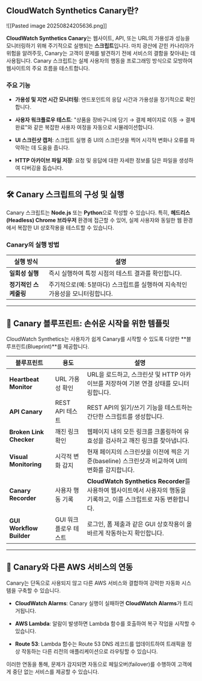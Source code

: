 ## CloudWatch Synthetics Canary란?

![[Pasted image 20250824205636.png]]

**CloudWatch Synthetics Canary**는 웹사이트, API, 또는 URL의 가용성과 성능을 모니터링하기 위해 주기적으로 실행되는 **스크립트**입니다. 마치 광산에 갇힌 카나리아가 위험을 알려주듯, Canary는 고객이 문제를 발견하기 전에 서비스의 결함을 찾아내는 데 사용됩니다. Canary 스크립트는 실제 사용자의 행동을 프로그래밍 방식으로 모방하여 웹사이트의 주요 흐름을 테스트합니다.

### 주요 기능

- **가용성 및 지연 시간 모니터링**: 엔드포인트의 응답 시간과 가용성을 정기적으로 확인합니다.

- **사용자 워크플로우 테스트**: "상품을 장바구니에 담기 → 결제 페이지로 이동 → 결제 완료"와 같은 복잡한 사용자 여정을 자동으로 시뮬레이션합니다.

- **UI 스크린샷 캡처**: 스크립트 실행 중 UI의 스크린샷을 찍어 시각적 변화나 오류를 파악하는 데 도움을 줍니다.

- **HTTP 아카이브 파일 저장**: 요청 및 응답에 대한 자세한 정보를 담은 파일을 생성하여 디버깅을 돕습니다.

---

## 🛠️ Canary 스크립트의 구성 및 실행

Canary 스크립트는 **Node.js** 또는 **Python**으로 작성할 수 있습니다. 특히, **헤드리스(Headless) Chrome 브라우저** 환경에 접근할 수 있어, 실제 사용자와 동일한 웹 환경에서 복잡한 UI 상호작용을 테스트할 수 있습니다.

### Canary의 실행 방법

|실행 방식|설명|
|---|---|
|**일회성 실행**|즉시 실행하여 특정 시점의 테스트 결과를 확인합니다.|
|**정기적인 스케줄링**|주기적으로(예: 5분마다) 스크립트를 실행하여 지속적인 가용성을 모니터링합니다.|

---

## 📄 Canary 블루프린트: 손쉬운 시작을 위한 템플릿

CloudWatch Synthetics는 사용자가 쉽게 Canary를 시작할 수 있도록 다양한 **블루프린트(Blueprint)**를 제공합니다.

|블루프린트|용도|설명|
|---|---|---|
|**Heartbeat Monitor**|URL 가용성 확인|URL을 로드하고, 스크린샷 및 HTTP 아카이브를 저장하여 기본 연결 상태를 모니터링합니다.|
|**API Canary**|REST API 테스트|REST API의 읽기/쓰기 기능을 테스트하는 간단한 스크립트를 생성합니다.|
|**Broken Link Checker**|깨진 링크 확인|웹페이지 내의 모든 링크를 크롤링하여 유효성을 검사하고 깨진 링크를 찾아냅니다.|
|**Visual Monitoring**|시각적 변화 감지|현재 페이지의 스크린샷을 이전에 찍은 기준(baseline) 스크린샷과 비교하여 UI의 변화를 감지합니다.|
|**Canary Recorder**|사용자 행동 기록|**CloudWatch Synthetics Recorder**를 사용하여 웹사이트에서 사용자의 행동을 기록하고, 이를 스크립트로 자동 변환합니다.|
|**GUI Workflow Builder**|GUI 워크플로우 테스트|로그인, 폼 제출과 같은 GUI 상호작용이 올바르게 작동하는지 확인합니다.|

---

## 🔔 Canary와 다른 AWS 서비스의 연동

Canary는 단독으로 사용되지 않고 다른 AWS 서비스와 결합하여 강력한 자동화 시스템을 구축할 수 있습니다.

- **CloudWatch Alarms**: Canary 실행이 실패하면 **CloudWatch Alarms**가 트리거됩니다.

- **AWS Lambda**: 알람이 발생하면 Lambda 함수를 호출하여 복구 작업을 시작할 수 있습니다.

- **Route 53**: Lambda 함수는 Route 53 DNS 레코드를 업데이트하여 트래픽을 정상 작동하는 다른 리전의 애플리케이션으로 라우팅할 수 있습니다.


이러한 연동을 통해, 문제가 감지되면 자동으로 페일오버(failover)를 수행하여 고객에게 중단 없는 서비스를 제공할 수 있습니다.